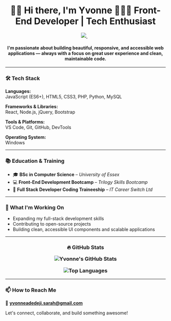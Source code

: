 
<!--<h3 align='center'>

  ![](https://komarev.com/ghpvc/?username=yvonnesarah)
  
  </h3> -->

<h1 align='center'>
👋🏽 Hi there, I'm Yvonne 👩🏾‍💻  
Front-End Developer | Tech Enthusiast
</h1>

<p align='center'>
    
  <a href="https://www.linkedin.com/in/yvonne-adedeji/">
    <img src="https://img.shields.io/badge/linkedin-%230077B5.svg?&style=for-the-badge&logo=linkedin&logoColor=white" />
  </a>&nbsp;&nbsp;
</p>


<h4 align='center'>I'm passionate about building beautiful, responsive, and accessible web applications — always with a focus on great user experience and clean, maintainable code.</h4>

---

### 🛠 Tech Stack
**Languages:**  
JavaScript (ES6+), HTML5, CSS3, PHP, Python, MySQL

**Frameworks & Libraries:**  
React, Node.js, jQuery, Bootstrap

**Tools & Platforms:**  
VS Code, Git, GitHub, DevTools

**Operating System:**  
Windows

---

### 📚 Education & Training
- 🎓 **BSc in Computer Science** – *University of Essex*  
- 💻 **Front-End Development Bootcamp** – *Trilogy Skills Bootcamp*  
- 🧩 **Full Stack Developer Coding Traineeship** – *IT Career Switch Ltd*

---

### 🚀 What I'm Working On
- Expanding my full-stack development skills  
- Contributing to open-source projects  
- Building clean, accessible UI components and scalable applications

---
<h3 align="center"> 
🔥 GitHub Stats

![Yvonne's GitHub Stats](https://github-readme-stats.vercel.app/api?username=yvonnesarah&show_icons=true&theme=radical)

![Top Languages](https://github-readme-stats.vercel.app/api/top-langs/?username=yvonnesarah&layout=compact&theme=radical)

</h3>

---

### 📫 How to Reach Me
📧 **yvonneadedeji.sarah@gmail.com**

Let's connect, collaborate, and build something awesome!

<!--
**yvonnesarah/yvonnesarah** is a ✨ _special_ ✨ repository because its `README.md` (this file) appears on your GitHub profile.

Here are some ideas to get you started:

- 🔭 I’m currently working on ...
- 🌱 I’m currently learning ...
- 👯 I’m looking to collaborate on ...
- 🤔 I’m looking for help with ...
- 💬 Ask me about ...
- 📫 How to reach me: ...
- 😄 Pronouns: ...
- ⚡ Fun fact: ...
-->
